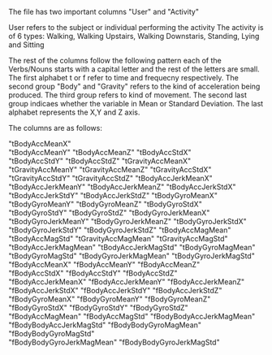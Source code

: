 The file has two important columns "User" and "Activity"

User refers to the subject or individual performing the activity
The activity is of 6 types: Walking, Walking Upstairs, Walking Downstaris, Standing, Lying and Sitting

The rest of the columns follow the following pattern each of the Verbs/Nouns starts with a capital letter and the rest of the letters are small.
The first alphabet t or f refer to time and frequecny respectively.
The second group "Body" and "Gravity" refers to the kind of acceleration being produced.
The third group refers to kind of movement.
The second last group indicaes whether the variable in Mean or Standard Deviation. The last alphabet represents the X,Y and Z axis.

The columns are as follows:

"tBodyAccMeanX"           
"tBodyAccMeanY"            "tBodyAccMeanZ"            "tBodyAccStdX"            
"tBodyAccStdY"             "tBodyAccStdZ"             "tGravityAccMeanX"        
"tGravityAccMeanY"         "tGravityAccMeanZ"         "tGravityAccStdX"         
"tGravityAccStdY"          "tGravityAccStdZ"          "tBodyAccJerkMeanX"       
"tBodyAccJerkMeanY"        "tBodyAccJerkMeanZ"        "tBodyAccJerkStdX"        
"tBodyAccJerkStdY"         "tBodyAccJerkStdZ"         "tBodyGyroMeanX"          
"tBodyGyroMeanY"           "tBodyGyroMeanZ"           "tBodyGyroStdX"           
"tBodyGyroStdY"            "tBodyGyroStdZ"            "tBodyGyroJerkMeanX"      
"tBodyGyroJerkMeanY"       "tBodyGyroJerkMeanZ"       "tBodyGyroJerkStdX"       
"tBodyGyroJerkStdY"        "tBodyGyroJerkStdZ"        "tBodyAccMagMean"         
"tBodyAccMagStd"           "tGravityAccMagMean"       "tGravityAccMagStd"       
"tBodyAccJerkMagMean"      "tBodyAccJerkMagStd"       "tBodyGyroMagMean"        
"tBodyGyroMagStd"          "tBodyGyroJerkMagMean"     "tBodyGyroJerkMagStd"     
"fBodyAccMeanX"            "fBodyAccMeanY"            "fBodyAccMeanZ"           
"fBodyAccStdX"             "fBodyAccStdY"             "fBodyAccStdZ"            
"fBodyAccJerkMeanX"        "fBodyAccJerkMeanY"        "fBodyAccJerkMeanZ"       
"fBodyAccJerkStdX"         "fBodyAccJerkStdY"         "fBodyAccJerkStdZ"        
"fBodyGyroMeanX"           "fBodyGyroMeanY"           "fBodyGyroMeanZ"          
"fBodyGyroStdX"            "fBodyGyroStdY"            "fBodyGyroStdZ"           
"fBodyAccMagMean"          "fBodyAccMagStd"           "fBodyBodyAccJerkMagMean" 
"fBodyBodyAccJerkMagStd"   "fBodyBodyGyroMagMean"     "fBodyBodyGyroMagStd"     
"fBodyBodyGyroJerkMagMean" "fBodyBodyGyroJerkMagStd"
